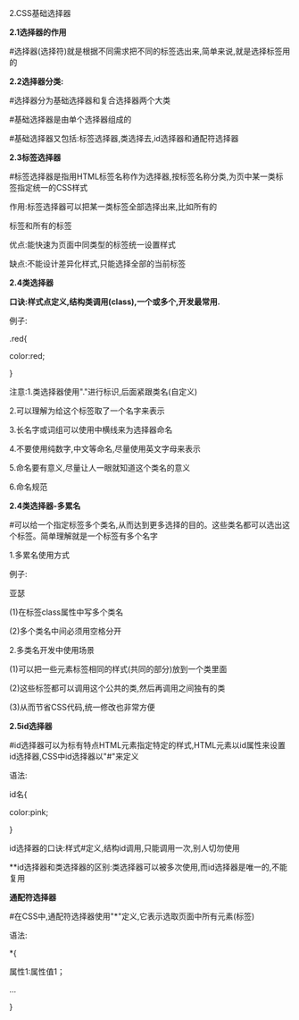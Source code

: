 2.CSS基础选择器

**2.1选择器的作用**

#选择器(选择符)就是根据不同需求把不同的标签选出来,简单来说,就是选择标签用的

**2.2选择器分类:**

#选择器分为基础选择器和复合选择器两个大类

#基础选择器是由单个选择器组成的

#基础选择器又包括:标签选择器,类选择去,id选择器和通配符选择器

**2.3标签选择器**

#标签选择器是指用HTML标签名称作为选择器,按标签名称分类,为页中某一类标签指定统一的CSS样式

作用:标签选择器可以把某一类标签全部选择出来,比如所有的<div>标签和所有的<span>标签

优点:能快速为页面中同类型的标签统一设置样式

 缺点:不能设计差异化样式,只能选择全部的当前标签

**2.4类选择器**

**口诀:样式点定义,结构类调用(class),一个或多个,开发最常用.**

例子:

.red{

color:red;

}

注意:1.类选择器使用"."进行标识,后面紧跟类名(自定义)

2.可以理解为给这个标签取了一个名字来表示

3.长名字或词组可以使用中横线来为选择器命名

4.不要使用纯数字,中文等命名,尽量使用英文字母来表示

5.命名要有意义,尽量让人一眼就知道这个类名的意义

6.命名规范

**2.4类选择器-多累名**

#可以给一个指定标签多个类名,从而达到更多选择的目的。这些类名都可以选出这个标签。简单理解就是一个标签有多个名字

1.多累名使用方式

例子:<div class="red font20">亚瑟</div>

(1)在标签class属性中写多个类名

(2)多个类名中间必须用空格分开

2.多类名开发中使用场景

(1)可以把一些元素标签相同的样式(共同的部分)放到一个类里面

(2)这些标签都可以调用这个公共的类,然后再调用之间独有的类

(3)从而节省CSS代码,统一修改也非常方便

**2.5id选择器**

#id选择器可以为标有特点HTML元素指定特定的样式,HTML元素以id属性来设置id选择器,CSS中id选择器以"#"来定义

语法:

id名{

color:pink;

}

id选择器的口诀:样式#定义,结构id调用,只能调用一次,别人切勿使用

**id选择器和类选择器的区别:类选择器可以被多次使用,而id选择器是唯一的,不能复用

**通配符选择器**

#在CSS中,通配符选择器使用"*"定义,它表示选取页面中所有元素(标签)

语法:

*{

属性1:属性值1；

...

}